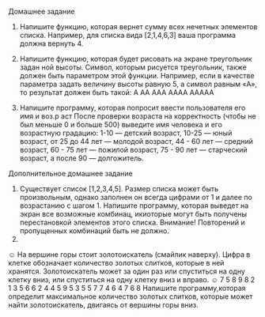 Домашнее задание
1) Напишите функцию, которая вернет сумму всех нечетных элементов списка.
Например, для списка вида [2,1,4,6,3] ваша программа должна вернуть 4.
2) Напишите функцию, которая будет рисовать на экране треугольник задан ной
высоты. Символ, которым рисуется треугольник, также должен быть параметром
этой функции. Например, если в качестве параметра задать величину высоты
равную 5, а символ равным «A», то результат должен быть такой:
A
AA
AAA
AAAA
AAAAA

3) Напишите программу, которая попросит ввести пользователя его имя и воз.р аст
После проверки возраста на корректность (чтобы не был меньше 0 и больше 500)
выведите имя человека и его возрастную градацию:
1-10 — детский возраст, 10-25 — юный возраст, от 25 до 44 лет — молодой возраст,
44 - 60 лет — средний возраст, 60 - 75 лет — пожилой возраст, 75 - 90 лет —
старческий возраст, а после 90 — долгожитель.

Дополнительное домашнее задание
1) Существует список [1,2,3,4,5]. Размер списка может быть произвольным, однако
заполнен он всегда цифрами от 1 и далее по возрастанию с шагом 1. Напишите
программу, которая выведет на экран все возможные комбинац, икиоторые могут
быть получены перестановкой элементов этого списка. Внимание! Повторений и
пропущенных комбинаций быть не должно.
2)
☺
На вершине горы стоит золотоискатель (смайлик наверху). Цифра в клетке обозначает количество
золотых слитков, которые в ней хранятся.
Золотоискатель может за один раз или спуститься на одну клетку вниз, или спуститься на одну 
клетку вниз и вправо. 
☺
7
5 8
9 8 2 
1 3 5 6 
6 2 4 4 5 
9 5 3 5 5 7
7 4 6 4 7 6 8
Напишите программу,которая определит максимальное количество золотых слитков, 
которые может найти золотоискатель, двигаясь от вершины горы вниз.
